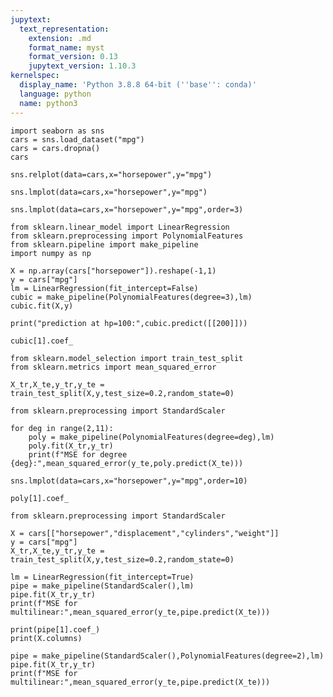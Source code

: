```yaml
---
jupytext:
  text_representation:
    extension: .md
    format_name: myst
    format_version: 0.13
    jupytext_version: 1.10.3
kernelspec:
  display_name: 'Python 3.8.8 64-bit (''base'': conda)'
  language: python
  name: python3
---
```


```{code-cell} ipython3
import seaborn as sns
cars = sns.load_dataset("mpg")
cars = cars.dropna()
cars
```

```{code-cell} ipython3
sns.relplot(data=cars,x="horsepower",y="mpg")
```

```{code-cell} ipython3
sns.lmplot(data=cars,x="horsepower",y="mpg")
```

```{code-cell} ipython3
sns.lmplot(data=cars,x="horsepower",y="mpg",order=3)
```

```{code-cell} ipython3
from sklearn.linear_model import LinearRegression
from sklearn.preprocessing import PolynomialFeatures
from sklearn.pipeline import make_pipeline
import numpy as np

X = np.array(cars["horsepower"]).reshape(-1,1)
y = cars["mpg"]
lm = LinearRegression(fit_intercept=False)
cubic = make_pipeline(PolynomialFeatures(degree=3),lm)
cubic.fit(X,y)

print("prediction at hp=100:",cubic.predict([[200]]))
```

```{code-cell} ipython3
cubic[1].coef_
```

```{code-cell} ipython3
from sklearn.model_selection import train_test_split
from sklearn.metrics import mean_squared_error

X_tr,X_te,y_tr,y_te = train_test_split(X,y,test_size=0.2,random_state=0)
```

```{code-cell} ipython3
from sklearn.preprocessing import StandardScaler

for deg in range(2,11):
    poly = make_pipeline(PolynomialFeatures(degree=deg),lm)
    poly.fit(X_tr,y_tr)
    print(f"MSE for degree {deg}:",mean_squared_error(y_te,poly.predict(X_te)))
```

```{code-cell} ipython3
sns.lmplot(data=cars,x="horsepower",y="mpg",order=10)
```

```{code-cell} ipython3
poly[1].coef_
```

```{code-cell} ipython3
from sklearn.preprocessing import StandardScaler

X = cars[["horsepower","displacement","cylinders","weight"]]
y = cars["mpg"]
X_tr,X_te,y_tr,y_te = train_test_split(X,y,test_size=0.2,random_state=0)

lm = LinearRegression(fit_intercept=True)
pipe = make_pipeline(StandardScaler(),lm)
pipe.fit(X_tr,y_tr)
print(f"MSE for multilinear:",mean_squared_error(y_te,pipe.predict(X_te)))
```

```{code-cell} ipython3
print(pipe[1].coef_)
print(X.columns)
```

```{code-cell} ipython3
pipe = make_pipeline(StandardScaler(),PolynomialFeatures(degree=2),lm)
pipe.fit(X_tr,y_tr)
print(f"MSE for multilinear:",mean_squared_error(y_te,pipe.predict(X_te)))
```

```{code-cell} ipython3

```
